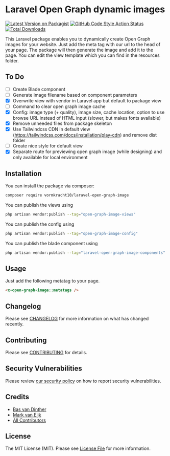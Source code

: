 # Laravel Open Graph dynamic images

[![Latest Version on Packagist](https://img.shields.io/packagist/v/vormkracht10/laravel-open-graph-image.svg?style=flat-square)](https://packagist.org/packages/vormkracht10/laravel-open-graph-image)
[![GitHub Code Style Action Status](https://img.shields.io/github/workflow/status/vormkracht10/laravel-open-graph-image/Fix%20PHP%20code%20style%20issues?label=code%20style)](https://github.com/vormkracht10/laravel-open-graph-image/actions?query=workflow%3A"Fix+PHP+code+style+issues"+branch%3Amain)
[![Total Downloads](https://img.shields.io/packagist/dt/vormkracht10/laravel-open-graph-image.svg?style=flat-square)](https://packagist.org/packages/vormkracht10/laravel-open-graph-image)

This Laravel package enables you to dynamically create Open Graph images for your website. Just add the meta tag with our url to the head of your page.  The package will then generate the image and add it to the page. You can edit the view template which you can find in the resources folder.

## To Do

- [ ] Create Blade component
- [ ] Generate image filename based on component parameters
- [x] Overwrite view with vendor in Laravel app but default to package view
- [ ] Command to clear open graph image cache
- [x] Config: image type (+ quality), image size, cache location, option to use browse URL instead of HTML input (slower, but makes fonts available)
- [x] Remove unneeded files from package skeleton
- [x] Use Tailwindcss CDN in default view (https://tailwindcss.com/docs/installation/play-cdn) and remove dist folder
- [ ] Create nice style for default view
- [x] Separate route for previewing open graph image (while designing) and only available for local environment

## Installation

You can install the package via composer:

```bash
composer require vormkracht10/laravel-open-graph-image
```

You can publish the views using

```bash
php artisan vendor:publish --tag="open-graph-image-views"
```

You can publish the config using

```bash
php artisan vendor:publish --tag="open-graph-image-config"
```
You can publish the blade component using 
    
```bash
php artisan vendor:publish --tag="laravel-open-graph-image-components"
```

## Usage

Just add the following metatag to your page.

```html
<x-open-graph-image::metatags />
```

## Changelog

Please see [CHANGELOG](CHANGELOG.md) for more information on what has changed recently.

## Contributing

Please see [CONTRIBUTING](https://github.com/vormkracht10/.github/blob/main/CONTRIBUTING.md) for details.

## Security Vulnerabilities

Please review [our security policy](../../security/policy) on how to report security vulnerabilities.

## Credits

- [Bas van Dinther](https://github.com/baspa)
- [Mark van Eijk](https://github.com/markvaneijk)
- [All Contributors](../../contributors)

## License

The MIT License (MIT). Please see [License File](LICENSE.md) for more information.
